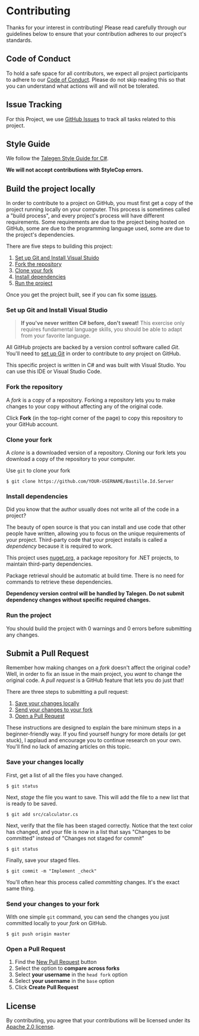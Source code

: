 # Contributing

Thanks for your interest in contributing! Please read carefully through our guidelines below to ensure that your contribution adheres to our project's standards.

## Code of Conduct

To hold a safe space for all contributors, we expect all project participants to adhere to our [Code of Conduct](https://talegen.com/open-source-code-of-conduct). Please do not skip reading this so that you can understand what actions will and will not be tolerated.

## Issue Tracking

For this Project, we use [GitHub Issues](https://github.com/Bastille-ID/Bastille.Id.Server/issues) to track all tasks related to this project.

## Style Guide

We follow the [Talegen Style Guide for C#](https://talegen.com/c-programming-style-guide/).

**We will not accept contributions with StyleCop errors.**

## Build the project locally

In order to contribute to a project on GitHub, you must first get a copy of the project running locally on your computer. This process is sometimes called a "build process", and every project's process will have different requirements. Some requirements are due to the project being hosted on GitHub, some are due to the programming language used, some are due to the project's dependencies.

There are five steps to building this project:

1. [Set up Git and Install Visual Stuido](#set-up-git-and-install-visualstudio)
1. [Fork the repository](#fork-the-repository)
1. [Clone your fork](#clone-your-fork)
1. [Install dependencies](#install-dependencies)
1. [Run the project](#run-the-project)

Once you get the project built, see if you can fix some [issues](https://github.com/Bastille-ID/Bastille.Id.Server/issues).

### Set up Git and Install Visual Studio

> **If you've never written C# before, don't sweat!** This exercise only requires fundamental language skills, you should be able to adapt from your favorite language.

All GitHub projects are backed by a version control software called *Git*. You'll need to [set up Git](https://duckduckgo.com/?q=setting+up+git&atb=v134-1&ia=web) in order to contribute to *any* project on GitHub.

This specific project is written in C# and was built with Visual Studio. You can use this IDE or Visual Studio Code.

### Fork the repository

A *fork* is a copy of a repository. Forking a repository lets you to make changes to your copy without affecting any of the original code.

Click **Fork** (in the top-right corner of the page) to copy this repository to your GitHub account.

### Clone your fork

A *clone* is a downloaded version of a repository. Cloning our fork lets you download a copy of the repository to your computer.

Use `git` to clone your fork

```
$ git clone https://github.com/YOUR-USERNAME/Bastille.Id.Server
```

### Install dependencies

Did you know that the author usually does not write all of the code in a project?

The beauty of open source is that you can install and use code that other people have written, allowing you to focus on the unique requirements of your project. Third-party code that your project installs is called a *dependency* because it is required to work.

This project uses [nuget.org](https://www.nuget.org/), a package repository for .NET projects, to maintain third-party dependencies.

Package retrieval should be automatic at build time. There is no need for commands to retrieve these dependencies. 

**Dependency version control will be handled by Talegen. Do not submit dependency changes without specific required changes.**

### Run the project

You should build the project with 0 warnings and 0 errors before submitting any changes.

## Submit a Pull Request

Remember how making changes on a *fork* doesn't affect the original code? Well, in order to fix an issue in the main project, you *want* to change the original code. A *pull request* is a GitHub feature that lets you do just that!

There are three steps to submitting a pull request:
1. [Save your changes locally](#save-your-changes-locally)
2. [Send your changes to your fork](#send-your-changes-to-your-fork)
3. [Open a Pull Request](#open-a-pull-request)

These instructions are designed to explain the bare minimum steps in a beginner-friendly way. If you find yourself hungry for more details (or get stuck), I applaud and encourage you to continue research on your own. You'll find no lack of amazing articles on this topic.

### Save your changes locally

First, get a list of all the files you have changed.
```
$ git status
```

Next, *stage* the file you want to save. This will add the file to a new list that is ready to be saved.
```
$ git add src/calculator.cs
```

Next, verify that the file has been staged correctly. Notice that the text color has changed, and your file is now in a list that says "Changes to be committed" instead of "Changes not staged for commit"
```
$ git status
```

Finally, save your staged files.
```
$ git commit -m "Implement _check"
```

You'll often hear this process called *committing* changes. It's the exact same thing.

### Send your changes to your fork

With one simple `git` command, you can send the changes you just committed locally to your *fork* on GitHub.

```
$ git push origin master
```

### Open a Pull Request

1. Find the [New Pull Request](https://github.com/Bastille-ID/Bastille.Id.Server/compare/) button
2. Select the option to **compare across forks**
3. Select **your username** in the `head fork` option
4. Select **your username** in the `base` option
4. Click **Create Pull Request**



## License
By contributing, you agree that your contributions will be licensed under its [Apache 2.0 license](https://github.com/Talegen/Talegen.AspNetCore.hCAPTCHA/LICENSE).